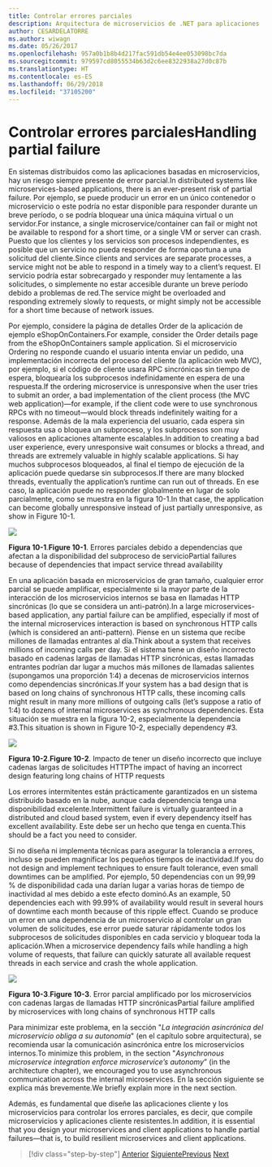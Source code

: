 ```yaml
---
title: Controlar errores parciales
description: Arquitectura de microservicios de .NET para aplicaciones .NET en contenedor | Controlar errores parciales
author: CESARDELATORRE
ms.author: wiwagn
ms.date: 05/26/2017
ms.openlocfilehash: 957a0b1b8b4d217fac591db54e4ee053098bc7da
ms.sourcegitcommit: 979597cd8055534b63d2c6ee8322938a27d0c87b
ms.translationtype: HT
ms.contentlocale: es-ES
ms.lasthandoff: 06/29/2018
ms.locfileid: "37105200"
---
```

# <a name="handling-partial-failure"></a><span data-ttu-id="8b9d3-103">Controlar errores parciales</span><span class="sxs-lookup"><span data-stu-id="8b9d3-103">Handling partial failure</span></span>

<span data-ttu-id="8b9d3-104">En sistemas distribuidos como las aplicaciones basadas en microservicios, hay un riesgo siempre presente de error parcial.</span><span class="sxs-lookup"><span data-stu-id="8b9d3-104">In distributed systems like microservices-based applications, there is an ever-present risk of partial failure.</span></span> <span data-ttu-id="8b9d3-105">Por ejemplo, se puede producir un error en un único contenedor o microservicio o este podría no estar disponible para responder durante un breve período, o se podría bloquear una única máquina virtual o un servidor.</span><span class="sxs-lookup"><span data-stu-id="8b9d3-105">For instance, a single microservice/container can fail or might not be available to respond for a short time, or a single VM or server can crash.</span></span> <span data-ttu-id="8b9d3-106">Puesto que los clientes y los servicios son procesos independientes, es posible que un servicio no pueda responder de forma oportuna a una solicitud del cliente.</span><span class="sxs-lookup"><span data-stu-id="8b9d3-106">Since clients and services are separate processes, a service might not be able to respond in a timely way to a client’s request.</span></span> <span data-ttu-id="8b9d3-107">El servicio podría estar sobrecargado y responder muy lentamente a las solicitudes, o simplemente no estar accesible durante un breve período debido a problemas de red.</span><span class="sxs-lookup"><span data-stu-id="8b9d3-107">The service might be overloaded and responding extremely slowly to requests, or might simply not be accessible for a short time because of network issues.</span></span>

<span data-ttu-id="8b9d3-108">Por ejemplo, considere la página de detalles Order de la aplicación de ejemplo eShopOnContainers.</span><span class="sxs-lookup"><span data-stu-id="8b9d3-108">For example, consider the Order details page from the eShopOnContainers sample application.</span></span> <span data-ttu-id="8b9d3-109">Si el microservicio Ordering no responde cuando el usuario intenta enviar un pedido, una implementación incorrecta del proceso del cliente (la aplicación web MVC), por ejemplo, si el código de cliente usara RPC sincrónicas sin tiempo de espera, bloquearía los subprocesos indefinidamente en espera de una respuesta.</span><span class="sxs-lookup"><span data-stu-id="8b9d3-109">If the ordering microservice is unresponsive when the user tries to submit an order, a bad implementation of the client process (the MVC web application)—for example, if the client code were to use synchronous RPCs with no timeout—would block threads indefinitely waiting for a response.</span></span> <span data-ttu-id="8b9d3-110">Además de la mala experiencia del usuario, cada espera sin respuesta usa o bloquea un subproceso, y los subprocesos son muy valiosos en aplicaciones altamente escalables.</span><span class="sxs-lookup"><span data-stu-id="8b9d3-110">In addition to creating a bad user experience, every unresponsive wait consumes or blocks a thread, and threads are extremely valuable in highly scalable applications.</span></span> <span data-ttu-id="8b9d3-111">Si hay muchos subprocesos bloqueados, al final el tiempo de ejecución de la aplicación puede quedarse sin subprocesos.</span><span class="sxs-lookup"><span data-stu-id="8b9d3-111">If there are many blocked threads, eventually the application’s runtime can run out of threads.</span></span> <span data-ttu-id="8b9d3-112">En ese caso, la aplicación puede no responder globalmente en lugar de solo parcialmente, como se muestra en la figura 10-1.</span><span class="sxs-lookup"><span data-stu-id="8b9d3-112">In that case, the application can become globally unresponsive instead of just partially unresponsive, as show in Figure 10-1.</span></span>

![](./media/image1.png)

<span data-ttu-id="8b9d3-113">**Figura 10-1**.</span><span class="sxs-lookup"><span data-stu-id="8b9d3-113">**Figure 10-1**.</span></span> <span data-ttu-id="8b9d3-114">Errores parciales debido a dependencias que afectan a la disponibilidad del subproceso de servicio</span><span class="sxs-lookup"><span data-stu-id="8b9d3-114">Partial failures because of dependencies that impact service thread availability</span></span>

<span data-ttu-id="8b9d3-115">En una aplicación basada en microservicios de gran tamaño, cualquier error parcial se puede amplificar, especialmente si la mayor parte de la interacción de los microservicios internos se basa en llamadas HTTP sincrónicas (lo que se considera un anti-patrón).</span><span class="sxs-lookup"><span data-stu-id="8b9d3-115">In a large microservices-based application, any partial failure can be amplified, especially if most of the internal microservices interaction is based on synchronous HTTP calls (which is considered an anti-pattern).</span></span> <span data-ttu-id="8b9d3-116">Piense en un sistema que recibe millones de llamadas entrantes al día.</span><span class="sxs-lookup"><span data-stu-id="8b9d3-116">Think about a system that receives millions of incoming calls per day.</span></span> <span data-ttu-id="8b9d3-117">Si el sistema tiene un diseño incorrecto basado en cadenas largas de llamadas HTTP sincrónicas, estas llamadas entrantes podrían dar lugar a muchos más millones de llamadas salientes (supongamos una proporción 1:4) a decenas de microservicios internos como dependencias sincrónicas.</span><span class="sxs-lookup"><span data-stu-id="8b9d3-117">If your system has a bad design that is based on long chains of synchronous HTTP calls, these incoming calls might result in many more millions of outgoing calls (let’s suppose a ratio of 1:4) to dozens of internal microservices as synchronous dependencies.</span></span> <span data-ttu-id="8b9d3-118">Esta situación se muestra en la figura 10-2, especialmente la dependencia \#3.</span><span class="sxs-lookup"><span data-stu-id="8b9d3-118">This situation is shown in Figure 10-2, especially dependency \#3.</span></span>

![](./media/image2.png)

<span data-ttu-id="8b9d3-119">**Figura 10-2**.</span><span class="sxs-lookup"><span data-stu-id="8b9d3-119">**Figure 10-2**.</span></span> <span data-ttu-id="8b9d3-120">Impacto de tener un diseño incorrecto que incluye cadenas largas de solicitudes HTTP</span><span class="sxs-lookup"><span data-stu-id="8b9d3-120">The impact of having an incorrect design featuring long chains of HTTP requests</span></span>

<span data-ttu-id="8b9d3-121">Los errores intermitentes están prácticamente garantizados en un sistema distribuido basado en la nube, aunque cada dependencia tenga una disponibilidad excelente.</span><span class="sxs-lookup"><span data-stu-id="8b9d3-121">Intermittent failure is virtually guaranteed in a distributed and cloud based system, even if every dependency itself has excellent availability.</span></span> <span data-ttu-id="8b9d3-122">Este debe ser un hecho que tenga en cuenta.</span><span class="sxs-lookup"><span data-stu-id="8b9d3-122">This should be a fact you need to consider.</span></span>

<span data-ttu-id="8b9d3-123">Si no diseña ni implementa técnicas para asegurar la tolerancia a errores, incluso se pueden magnificar los pequeños tiempos de inactividad.</span><span class="sxs-lookup"><span data-stu-id="8b9d3-123">If you do not design and implement techniques to ensure fault tolerance, even small downtimes can be amplified.</span></span> <span data-ttu-id="8b9d3-124">Por ejemplo, 50 dependencias con un 99,99 % de disponibilidad cada una darían lugar a varias horas de tiempo de inactividad al mes debido a este efecto dominó.</span><span class="sxs-lookup"><span data-stu-id="8b9d3-124">As an example, 50 dependencies each with 99.99% of availability would result in several hours of downtime each month because of this ripple effect.</span></span> <span data-ttu-id="8b9d3-125">Cuando se produce un error en una dependencia de un microservicio al controlar un gran volumen de solicitudes, ese error puede saturar rápidamente todos los subprocesos de solicitudes disponibles en cada servicio y bloquear toda la aplicación.</span><span class="sxs-lookup"><span data-stu-id="8b9d3-125">When a microservice dependency fails while handling a high volume of requests, that failure can quickly saturate all available request threads in each service and crash the whole application.</span></span>

![](./media/image3.png)

<span data-ttu-id="8b9d3-126">**Figura 10-3**.</span><span class="sxs-lookup"><span data-stu-id="8b9d3-126">**Figure 10-3**.</span></span> <span data-ttu-id="8b9d3-127">Error parcial amplificado por los microservicios con cadenas largas de llamadas HTTP sincrónicas</span><span class="sxs-lookup"><span data-stu-id="8b9d3-127">Partial failure amplified by microservices with long chains of synchronous HTTP calls</span></span>

<span data-ttu-id="8b9d3-128">Para minimizar este problema, en la sección "*La integración asincrónica del microservicio obliga a su autonomía*" (en el capítulo sobre arquitectura), se recomienda usar la comunicación asincrónica entre los microservicios internos.</span><span class="sxs-lookup"><span data-stu-id="8b9d3-128">To minimize this problem, in the section "*Asynchronous microservice integration enforce microservice’s autonomy*” (in the architecture chapter), we encouraged you to use asynchronous communication across the internal microservices.</span></span> <span data-ttu-id="8b9d3-129">En la sección siguiente se explica más brevemente.</span><span class="sxs-lookup"><span data-stu-id="8b9d3-129">We briefly explain more in the next section.</span></span>

<span data-ttu-id="8b9d3-130">Además, es fundamental que diseñe las aplicaciones cliente y los microservicios para controlar los errores parciales, es decir, que compile microservicios y aplicaciones cliente resistentes.</span><span class="sxs-lookup"><span data-stu-id="8b9d3-130">In addition, it is essential that you design your microservices and client applications to handle partial failures—that is, to build resilient microservices and client applications.</span></span>


>[!div class="step-by-step"]
<span data-ttu-id="8b9d3-131">[Anterior](index.md)
[Siguiente](partial-failure-strategies.md)</span><span class="sxs-lookup"><span data-stu-id="8b9d3-131">[Previous](index.md)
[Next](partial-failure-strategies.md)</span></span>
